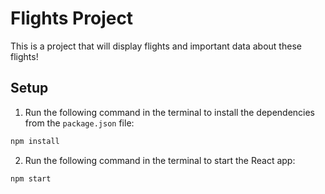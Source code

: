 # Flights Project

This is a project that will display flights and important data about these flights!

## Setup

1. Run the following command in the terminal to install the dependencies from the `package.json` file:

```sh
npm install
```

2. Run the following command in the terminal to start the React app:

```sh
npm start
```